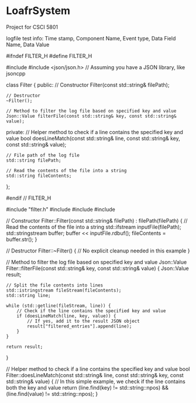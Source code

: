 # LoafrSystem
Project for CSCI 5801


logfile test info: Time stamp, Component Name, Event type, Data Field Name, Data Value


#ifndef FILTER_H
#define FILTER_H

#include <string>
#include <json/json.h>  // Assuming you have a JSON library, like jsoncpp

class Filter {
public:
    // Constructor
    Filter(const std::string& filePath);

    // Destructor
    ~Filter();

    // Method to filter the log file based on specified key and value
    Json::Value filterFile(const std::string& key, const std::string& value);

private:
    // Helper method to check if a line contains the specified key and value
    bool doesLineMatch(const std::string& line, const std::string& key, const std::string& value);

    // File path of the log file
    std::string filePath;

    // Read the contents of the file into a string
    std::string fileContents;
};

#endif // FILTER_H


#include "filter.h"
#include <fstream>
#include <sstream>
#include <iostream>

// Constructor
Filter::Filter(const std::string& filePath) : filePath(filePath) {
    // Read the contents of the file into a string
    std::ifstream inputFile(filePath);
    std::stringstream buffer;
    buffer << inputFile.rdbuf();
    fileContents = buffer.str();
}

// Destructor
Filter::~Filter() {
    // No explicit cleanup needed in this example
}

// Method to filter the log file based on specified key and value
Json::Value Filter::filterFile(const std::string& key, const std::string& value) {
    Json::Value result;

    // Split the file contents into lines
    std::istringstream fileStream(fileContents);
    std::string line;

    while (std::getline(fileStream, line)) {
        // Check if the line contains the specified key and value
        if (doesLineMatch(line, key, value)) {
            // If yes, add it to the result JSON object
            result["filtered_entries"].append(line);
        }
    }

    return result;
}

// Helper method to check if a line contains the specified key and value
bool Filter::doesLineMatch(const std::string& line, const std::string& key, const std::string& value) {
    // In this simple example, we check if the line contains both the key and value
    return (line.find(key) != std::string::npos) && (line.find(value) != std::string::npos);
}

